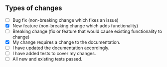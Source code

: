 ## Types of changes
<!--- What types of changes does your code introduce? Put an `x` in all the boxes that apply: -->
- [ ] Bug fix (non-breaking change which fixes an issue)
- [x] New feature (non-breaking change which adds functionality)
- [ ] Breaking change (fix or feature that would cause existing functionality to change)
- [x] My change requires a change to the documentation.
- [ ] I have updated the documentation accordingly.
- [ ] I have added tests to cover my changes.
- [ ] All new and existing tests passed.

